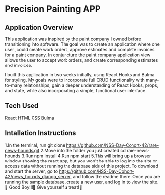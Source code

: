 # Precision Painting APP
## Application Overview
This application was inspired by the paint company I owned before transitioning into spftware. The goal was to create an application where one user ,could create work orders, approve estimates and complete invoices for a paint company. In conjuncture the paint company application view allows the user to accept work orders, and create corresponding estimates and invoices. 

I built this application in two weeks initially, using React Hooks and Bulma for styling. My goals were to incorporate full CRUD functionality with many-to-many relationships, gain a deeper understanding of React Hooks, props, and state, while also incorporating a simple, functional user interface.


## Tech Used
React HTML CSS Bulma

## Intallation Instructions

1.In the terminal, run git clone https://github.com/NSS-Day-Cohort-42/rare-news-hounds.git
2.Move into the folder you just created cd rare-news-hounds
3.Run npm install
4.Run npm start
5.This will bring up a browser window showing the react app, but you won't be able to log into the site or access data without running the database side of this project. To download and start the server, go to https://github.com/NSS-Day-Cohort-42/news_hounds_django_server, and follow the readme there.
Once you are running the sample database, create a new user, and log in to view the site. 🦮 Good Boy!!!🦮 Give yourself a treat!🦮
